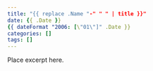 ```yaml
---
title: "{{ replace .Name "-" " " | title }}"
date: {{ .Date }}
{{ dateFormat "2006: [\"01\"]" .Date }}
categories: []
tags: []
---
```


Place excerpt here.
<!--more-->
